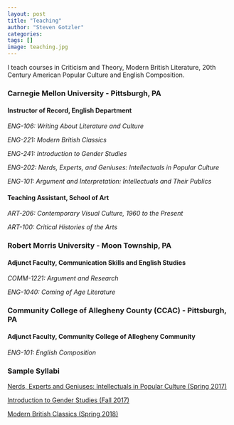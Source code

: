 ```yaml
---
layout: post
title: "Teaching"
author: "Steven Gotzler"
categories:
tags: []
image: teaching.jpg
---
```


I teach courses in Criticism and Theory, Modern British Literature, 20th Century American Popular Culture and English Composition.


### Carnegie Mellon University - Pittsburgh, PA

#### Instructor of Record, English Department

*ENG-106: Writing About Literature and Culture* 

*ENG-221: Modern British Classics*

*ENG-241: Introduction to Gender Studies*

*ENG-202: Nerds, Experts, and Geniuses: Intellectuals in Popular Culture*

*ENG-101: Argument and Interpretation: Intellectuals and Their Publics*

#### Teaching Assistant, School of Art

*ART-206: Contemporary Visual Culture, 1960 to the Present*

*ART-100: Critical Histories of the Arts*

### Robert Morris University - Moon Township, PA

#### Adjunct Faculty, Communication Skills and English Studies

*COMM-1221: Argument and Research*

*ENG-1040: Coming of Age Literature*

### Community College of Allegheny County (CCAC) - Pittsburgh, PA

#### Adjunct Faculty, Community College of Allegheny Community

*ENG-101: English Composition*


### Sample Syllabi

[Nerds, Experts and Geniuses: Intellectuals in Popular Culture (Spring 2017)](/personal/assets/documents/Gotzler_Nerds_Experts_Geniuses_S17.pdf)

[Introduction to Gender Studies (Fall 2017)](/personal/assets/documents/Gotzler_Gender_Studies_F17.pdf)

[Modern British Classics (Spring 2018)](/personal/assets/documents/Gotzler_Modern_British_Classics_S18.pdf)
